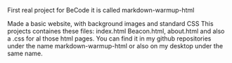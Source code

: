 First real project for BeCode
it is called markdown-warmup-html

Made a basic website, with background images and standard CSS
This projects containes these files: index.html Beacon.html, about.html and also a .css for al those html pages.
You can find it in my github repositories under the name markdown-warmup-html or also on my desktop under the same name.